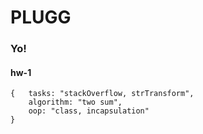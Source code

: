# PLUGG

### Yo!

#### hw-1

```
{   tasks: "stackOverflow, strTransform",
    algorithm: "two sum",
    oop: "class, incapsulation"
}
```
